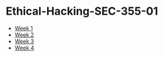 # Ethical-Hacking-SEC-355-01

 - [Week 1](https://github.com/derekrjohnson/Ethical-Hacking-SEC-355-01/wiki/Week-1)
 - [Week 2](https://github.com/derekrjohnson/Ethical-Hacking-SEC-355-01/wiki/Week-2)
 - [Week 3](https://github.com/derekrjohnson/Ethical-Hacking-SEC-355-01/wiki/Week-3)
 - [Week 4](https://github.com/derekrjohnson/Ethical-Hacking-SEC-355-01/wiki/Week-4)
